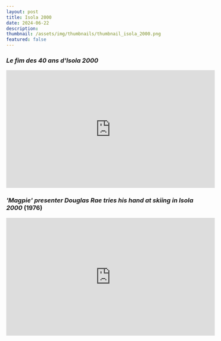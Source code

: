 ```yaml
---
layout: post
title: Isola 2000
date: 2024-06-22
description: 
thumbnail: /assets/img/thumbnails/thumbnail_isola_2000.png
featured: false
---
```


### *Le fim des 40 ans d'Isola 2000*
<iframe width="560" height="315" src="https://www.youtube.com/embed/xg7saaXVJls?si=AbTsXXtllH_f16NG" title="YouTube video player" frameborder="0" allow="accelerometer; autoplay; clipboard-write; encrypted-media; gyroscope; picture-in-picture; web-share" referrerpolicy="strict-origin-when-cross-origin" allowfullscreen></iframe>


### *'Magpie' presenter Douglas Rae tries his hand at skiing in Isola 2000* (1976)
<iframe width="560" height="315" src="https://www.youtube.com/embed/pp2tN5Pe9lo?si=rsg4w-VleFdUx8ij" title="YouTube video player" frameborder="0" allow="accelerometer; autoplay; clipboard-write; encrypted-media; gyroscope; picture-in-picture; web-share" referrerpolicy="strict-origin-when-cross-origin" allowfullscreen></iframe>